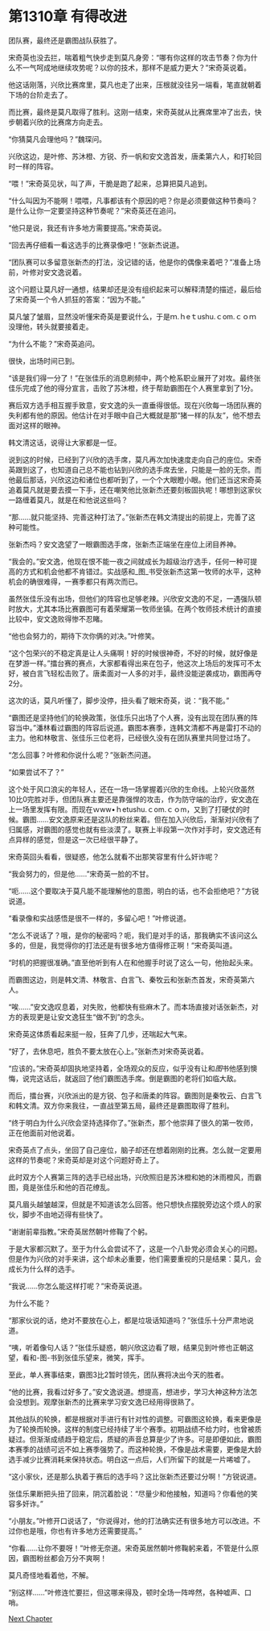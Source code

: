# 第1310章 有得改进

团队赛，最终还是霸图战队获胜了。

宋奇英也没去拦，喘着粗气快步走到莫凡身旁：“哪有你这样的攻击节奏？你为什么不一气呵成地继续攻势呢？以你的技术，那样不是威力更大？”宋奇英说着。

他这话刚落，兴欣比赛席里，莫凡也走了出来，压根就没往另一端看，笔直就朝着下场的台阶走去了。

而比赛，最终是莫凡取得了胜利。这刚一结束，宋奇英就从比赛席里冲了出去，快步朝着兴欣的比赛席方向走去。

“你猜莫凡会理他吗？”魏琛问。

兴欣这边，是叶修、苏沐橙、方锐、乔一帆和安文逸首发，唐柔第六人，和打轮回时一样的阵容。

“喂！”宋奇英见状，叫了声，干脆是跑了起来，总算把莫凡追到。

“什么叫因为不能啊！喂喂，凡事都该有个原因的吧？你是必须要做这种节奏吗？是什么让你一定要坚持这种节奏呢？”宋奇英还在追问。

“他只是说，我还有许多地方需要提高。”宋奇英说。

“回去再仔细看一看这选手的比赛录像吧！”张新杰说道。

“团队赛可以多留意张新杰的打法，没记错的话，他是你的偶像来着吧？”准备上场前，叶修对安文逸说着。

这个问题让莫凡好一通想，结果却还是没有组织起来可以解释清楚的描述，最后给了宋奇英一个令人抓狂的答案：“因为不能。”

莫凡皱了皱眉，显然没听懂宋奇英是要说什么，于是ｍ.ｈeｔushu.ｃom.ｃｏｍ没理他，转头就要接着走。

“为什么不能？”宋奇英追问。

很快，出场时间已到。

“该是我们得一分了！”在张佳乐的消息刷频中，两个枪系职业展开了对攻。最终张佳乐完成了他的得分宣言，击败了苏沐橙，终于帮助霸图在个人赛里拿到了1分。

赛后双方选手相互握手致意，安文逸的头一直垂得很低。现在兴欣每一场团队赛的失利都有他的原因。他估计在对手眼中自己大概就是那“猪一样的队友”，他不想去面对这样的眼神。

韩文清这话，说得让大家都是一怔。

说到这的时候，已经到了兴欣的选手席，莫凡再次加快速度走向自己的座位。宋奇英跟到这了，也知道自己总不能也钻到兴欣的选手席去坐，只能是一脸的无奈。而他最后那话，兴欣这边和诸位也都听到了，一个个大眼瞪小眼。他们还当这宋奇英追着莫凡就是要去摸一下手，还在嘲笑他比张新杰还要刻板固执呢！哪想到这家伙一路缠着莫凡，就是在和他说这些吗？

“那……就只能坚持、完善这种打法了。”张新杰在韩文清提出的前提上，完善了这种可能性。

张新杰吗？安文逸望了一眼霸图选手席，张新杰正端坐在座位上闭目养神。

“我会的。”安文逸，他现在恨不能一夜之间就成长为超级治疗选手，任何一种可提高的方式和机会他都不肯错过。实战感和_图_书受张新杰这第一牧师的水平，这种机会的确很难得，一赛季都只有两次而已。

虽然张佳乐没有出场，但他们的阵容也足够老辣。兴欣安文逸的不足，一遇强队顿时放大，尤其本场比赛霸图可有着荣耀第一牧师坐镇。在两个牧师技术统计的直接比较中，安文逸败得惨不忍睹。

“他也会努力的，期待下次你俩的对决。”叶修笑。

“这个包荣兴的不稳定真是让人头痛啊！好的时候很神奇，不好的时候，就好像是在梦游一样。”擂台赛的赛点，大家都看得出来在包子，他这次上场后的发挥可不太好，被白言飞轻松击败了。唐柔面对一人多的对手，最终没能逆袭成功，霸图再夺2分。

这次的话，莫凡听懂了，脚步没停，扭头看了眼宋奇英，说：“我不能。”

“霸图还是坚持他们的轮换政策，张佳乐只出场了个人赛，没有出现在团队赛的阵容当中。”潘林看过霸图的阵容后说道。霸图本赛季，连韩文清都不再是雷打不动的主力。他和林敬言、张佳乐三位老将，已经很久没有在团队赛里共同登过场了。

“怎么回事？叶修和你说什么呢？”张新杰问道。

“如果尝试不了？”

这个处于风口浪尖的年轻人，还在一场一场掌握着兴欣的生命线。上轮兴欣虽然10比0完胜对手，但团队赛主要还是靠强悍的攻击，作为防守端的治疗，安文逸在上一场里发挥有限。而现在ｗww•ｈetushu.ｃom.ｃｏm，又到了打硬仗的时候。霸图……安文逸原来还是这队的粉丝来着。但在加入兴欣后，渐渐对兴欣有了归属感，对霸图的感觉也就有些淡漠了。联赛上半段第一次作对手时，安文逸还有点异样的感觉，但是这一次已经很平静了。

宋奇英回头看看，很疑惑，他怎么就看不出那笑容里有什么奸诈呢？

“我会努力的，但是他……”宋奇英一脸的不甘。

“呃……这个要取决于莫凡能不能理解他的意图，明白的话，也不会拒绝吧？”方锐说道。

“看录像和实战感悟是很不一样的，多留心吧！”叶修说道。

“怎么不说话了？哦，是你的秘密吗？呃，我们是对手的话，那我确实不该问这么多的，但是，我觉得你的打法还是有很多地方值得修正啊！”宋奇英叫道。

“时机的把握很准确。”直至他听到有人在和他握手时说了这么一句，他抬起头来。

而霸图这边，则是韩文清、林敬言、白言飞、秦牧云和张新杰首发，宋奇英第六人。

“唉……”安文逸叹息着，对失败，他都快有些麻木了。而本场直接对话张新杰，对方的表现更是让安文逸狂生“做不到”的念头。

宋奇英这体质看起来挺一般，狂奔了几步，还喘起大气来。

“好了，去休息吧，胜负不要太放在心上。”张新杰对宋奇英说着。

“应该的。”宋奇英却固执地坚持着，全场观众的反应，似乎没有让和*图*书他感到懊悔，说完这话后，就返回了他们霸图选手席。倒是霸图的老将们如临大敌。

而后，擂台赛，兴欣派出的是方锐、包子和唐柔的阵容。霸图则是秦牧云、白言飞和韩文清。双方你来我往，一直战至第五局，最终还是霸图取得了胜利。

“终于明白为什么兴欣会坚持选择你了。”张新杰，那个他崇拜了很久的第一牧师，正在他面前对他说着。

宋奇英点了点头，坐回了自己座位，脑子却还在想着刚刚的比赛。怎么就一定要用这样的节奏呢？宋奇英却是对这个问题好奇上了。

此时双方个人赛第三阵的选手已经出场，兴欣照旧是苏沐橙和她的沐雨橙风，而霸图，竟是张佳乐和他的百花缭乱。

莫凡眉头越皱越深，但就是不知道该怎么回答。他只想快点摆脱旁边这个烦人的家伙，脚步不由地迈得有些快了。

“谢谢前辈指教。”宋奇英居然朝叶修鞠了个躬。

于是大家都沉默了。至于为什么会尝试不了，这是一个八卦党必须会关心的问题。但是作为兴欣的对手来讲，这个却未必重要，他们需要重视的只是结果：莫凡，会成长为什么样的选手。

“我说……你怎么能这样打呢？”宋奇英说道。

为什么不能？

“那家伙说的话，绝对不要放在心上，都是垃圾话知道吗？”张佳乐十分严肃地说道。

“咦，听着像句人话？”张佳乐疑惑，朝兴欣这边看了眼，结果见到叶修也正朝这望，看和-图-书到张佳乐望来，微笑，挥手。

至此，单人赛事结束，霸图3比2暂时领先，团队赛将决出今天的胜者。

“他的比赛，我看过好多了。”安文逸说道。想提高，想进步，学习大神这种方法怎会没想到。观摩张新杰的比赛来学习安文逸已经用得很熟了。

其他战队的轮换，都是根据对手进行有针对性的调整。可霸图这轮换，看来更像是为了轮换而轮换。这样的制度已经持续了半个赛季。初期战绩不给力时，也曾被质疑过。但渐渐成绩趋于稳定后，质疑的声音总算是少了许多。可是即便如此，霸图本赛季的战绩可远不如上赛季强势了。而这种轮换，不像是战术需要，更像是大龄选手减少比赛消耗来保持状态。明白这一点后，人们所留下的就是一片唏嘘了。

“这小家伙，还是那么执着于赛后的选手吗？这比张新杰还要过分啊！”方锐说道。

张佳乐果断把头扭了回来，阴沉着脸说：“尽量少和他接触，知道吗？你看他的笑容多奸诈。”

“小朋友。”叶修开口说话了，“你说得对，他的打法确实还有很多地方可以改进。不过你也是哦，你也有许多地方还需要提高。”

“你看……让你不要呀！”叶修无奈道。宋奇英居然朝叶修鞠躬来着，不管是什么原因，霸图粉丝都会万分不爽啊！

莫凡奇怪地看着他，不解。

“别这样……”叶修连忙要拦，但这哪来得及，顿时全场一阵哗然，各种嘘声、口哨。



[Next Chapter](%E7%AC%AC1311%E7%AB%A0%20%E5%8F%88%E4%B8%80%E4%B8%AA%E5%BE%85%E7%A0%94%E7%A9%B6.md)